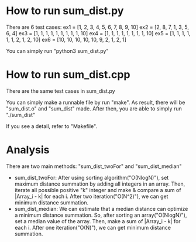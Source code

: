 # How to run sum_dist.py
There are 6 test cases:
    ex1 = [1, 2, 3, 4, 5, 6, 7, 8, 9, 10]
    ex2 = [2, 8, 7, 1, 3, 5, 6, 4]
    ex3 = [1, 1, 1, 1, 1, 1, 1, 1, 1, 10]
    ex4 = [1, 1, 1, 1, 1, 1, 1, 1, 10]
    ex5 = [1, 1, 1, 1, 1, 1, 2, 1, 2, 10]
    ex6 = [10, 10, 10, 10, 10, 9, 2, 1, 2, 1]

You can simply run "python3 sum_dist.py"

# How to run sum_dist.cpp
There are the same test cases in sum_dist.py

You can simply make a runnable file by run "make".
As result, there will be "sum_dist.o" and "sum_dist" made.
After then, you are able to simply run "./sum_dist"

If you see a detail, refer to "Makefile".

# Analysis
There are two main methods: "sum_dist_twoFor" and "sum_dist_median"
* sum_dist_twoFor:
After using sorting algorithm("O(NlogN)"), set maximum distance summation by
adding all integers in an array. Then, iterate all possible positive "k" integer
and make & compare a sum of |Array_i - k| for each i. After two iteration("O(N^2)"), 
we can get minimum distance summation.
* sum_dist_median:
We can estimate that a median distance can optimize a minimum distance summation.
So, after sorting an array("O(NlogN)"), set a median value of the array. Then,
make a sum of |Array_i - k| for each i. After one iteration("O(N)"), we can get minimum
distance summation.